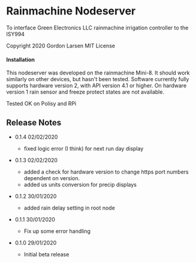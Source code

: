 # Rainmachine Nodeserver
To interface Green Electronics LLC rainmachine irrigation controller to the ISY994

Copyright 2020 Gordon Larsen MIT License

#### Installation

This nodeserver was developed on the rainmachine Mini-8. It should work similarly on other devices, 
    but hasn't been tested.
Software currently fully supports hardware version 2, with API version 4.1 or higher.
On hardware version 1 rain sensor and freeze protect states are not available.
 
Tested OK on Polisy and RPi



## Release Notes
- 0.1.4 02/02/2020
    - fixed logic error (I think) for next  run day display

- 0.1.3 02/02/2020
    - added a check for hardware version to change https port
    numbers dependent on version.
    - added us units conversion for precip displays
 
- 0.1.2 30/01/2020
    - added rain delay setting in root node

- 0.1.1 30/01/2020
    - Fix up some error handling
    
- 0.1.0 29/01/2020 
    - Initial beta release
